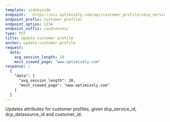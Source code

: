 ```yaml
---
template: sidebyside
endpoint:   https://vis.optimizely.com/api/customer_profile/<dcp_service_id>/<dcp_datasource_id>/<customer_id>
endpoint_prefix: customer_profile/
endpoint_option: 1234
endpoint_suffix: /audiences/
type: PUT
title: Update customer profile
anchor: update-customer-profile
request:
  data:
    avg_session_length: 10
    most_viewed_page: "www.optimizely.com"
response: |
  {
    "data": {
      "avg_session_length": 10,
      "most_viewed_page": "www.optimizely.com"
    }
  }
---
```


Updates attributes for customer profiles, given dcp_service_id, dcp_datasource_id and customer_id.
